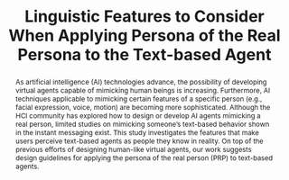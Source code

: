 ---
layout: publication
title: Linguistic Features to Consider When Applying Persona of the Real Persona to the Text-based Agent
year: 2020
month: 2
authors:
  - Youjin Hwang
  - Seokwoo Song
  - Donghoon Shin
  - Joonhwan Lee
venue: MobileHCI 2020 Extended Abstracts
venue_full: 22nd International Conference on Human-Computer Interaction with Mobile Devices and Services
abstract: As artificial intelligence (AI) technologies advance, the possibility of developing virtual agents capable of mimicking human beings is increasing. Furthermore, AI techniques applicable to mimicking certain features of a specific person (e.g., facial expression, voice, motion) are becoming more sophisticated. Although the HCI community has explored how to design or develop AI agents mimicking a real person, limited studies on mimicking someone’s text-based behavior shown in the instant messaging exist. This study investigates the features that make users perceive text-based agents as people they know in reality. On top of the previous efforts of designing human-like virtual agents, our work suggests design guidelines for applying the persona of the real person (PRP) to text-based agents.
note: Late-breaking result
category: 
  - "AI / NLP"
  - "Healthcare"
  - "Chatbot"
bibtex: |-
  @inproceedings{linguisticfeatures,
            title = {Linguistic Features to Consider When Applying Persona of the Real Persona to the Text-based Agent},
            author = {Hwang, Youjin and Song, Seokwoo and Shin, Donghoon and Lee, Joonhwan},
            year = 2020,
            booktitle = {22th International Conference on Human-Computer Interaction with Mobile Devices and Services},
            location = {Oldenburg, Germany},
            publisher = {ACM},
            address = {New York, NY, USA},
            series = {MobileHCI '20},
            doi = {10.1145/3406324.3410723},
            isbn = {978-1-4503-8052-2/20/10},
            url = {http://doi.acm.org/10.1145/3406324.3410723},
            keywords = {chatbot, chat analysis, personality, authorship attribution}
          }

---